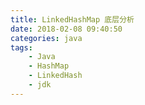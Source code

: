 ```yaml
---
title: LinkedHashMap 底层分析
date: 2018-02-08 09:40:50
categories: java
tags:
    - Java
    - HashMap
    - LinkedHash
    - jdk
---
```

<!-- more -->
